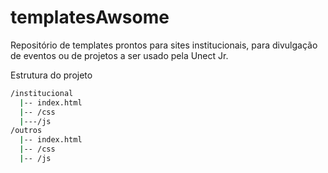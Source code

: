 # templatesAwsome
Repositório de templates prontos para sites institucionais, para divulgação de eventos ou de projetos a ser usado pela Unect Jr.

Estrutura do projeto

```bash
/institucional
  |-- index.html
  |-- /css
  |---/js
/outros
  |-- index.html
  |-- /css
  |-- /js
